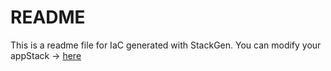 # README
This is a readme file for IaC generated with StackGen.
You can modify your appStack -> [here](http://main.dev.stackgen.com/appstacks/b989a027-390a-4500-a74c-126273b88737)
